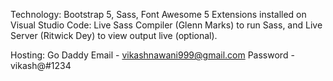 Technology: Bootstrap 5, Sass, Font Awesome 5
Extensions installed on Visual Studio Code: Live Sass Compiler (Glenn Marks) to run Sass, and Live Server (Ritwick Dey) to view output live (optional).

Hosting:
Go Daddy
Email - vikashnawani999@gmail.com
Password - vikash@#1234
